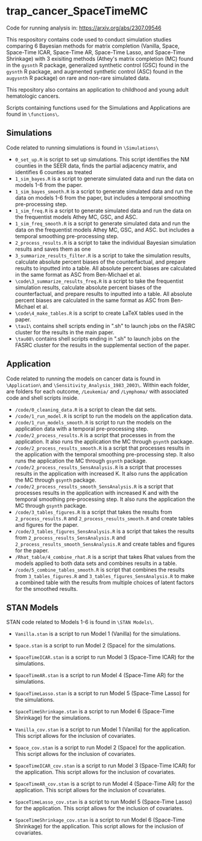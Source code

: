# trap_cancer_SpaceTimeMC

Code for running analysis in: https://arxiv.org/abs/2307.09546


This respository contains code used to conduct simulation studies comparing 6 Bayesian methods for matrix completion (Vanilla, Space, Space-Time ICAR, Space-Time AR, Space-Time Lasso, and Space-Time Shrinkage) with 3 exisiting methods (Athey's matrix completion (MC) found in the $\texttt{gysnth}$ R package, generalized synthetic control (GSC) found in the $\texttt{gysnth}$ R package, and augmented synthetic control (ASC) found in the $\texttt{augysnth}$ R package) on rare and non-rare simulated data. 

This repository also contains an application to childhood and young adult hematologic cancers.

Scripts containing functions used for the Simulations and Applications are found in `\functions\`.

## Simulations
Code related to running simulations is found in `\Simulations\`
* `0_set_up.R` is script to set up simulations. This script identifies the NM counties in the SEER data, finds the partial adjacency matrix, and identifies 6 counties as treated
* `1_sim_bayes.R` is a script to generate simulated data and run the data on models 1-6 from the paper.
* `1_sim_bayes_smooth.R` is a script to generate simulated data and run the data on models 1-6 from the paper, but includes a temporal smoothing pre-processing step.
* `1_sim_freq.R` is a script to generate simulated data and run the data on the frequentist models Athey MC, GSC, and ASC.
* `1_sim_freq_smooth.R` is a script to generate simulated data and run the data on the frequentist models Athey MC, GSC, and ASC. but includes a temporal smoothing pre-processing step.
* `2_process_results.R` is a script to take the individual Bayesian simulation results and saves them as one
* `3_summarize_results_filter.R` is a script to take the simulation results, calculate absolute percent biases of the counterfactual, and prepare results to inputted into a table. All absolute percent biases are calculated in the same format as ASC from Ben-Michael et al.
* `\code\3_summarize_results_freq.R` is a script to take the frequentist simulation results, calculate absolute percent biases of the counterfactual, and prepare results to inputted into a table. All absolute percent biases are calculated in the same format as ASC from Ben-Michael et al.
* `\code\4_make_tables.R` is a script to create LaTeX tables used in the paper.
* `\tau1\` contains shell scripts ending in ".sh" to launch jobs on the FASRC cluster for the results in the main paper.
* `\tau08\` contains shell scripts ending in ".sh" to launch jobs on the FASRC cluster for the results in the supplemental section of the paper.

## Application
Code related to running the models on cancer data is found in `\Application\` and `\Sensitivity_Analysis_1983_2003\`. Within each folder, are folders for each outcome, `/Leukemia/` and `/Lymphoma/` with associated code and shell scripts inside. 
* `/code/0_cleaning_data.R` is a script to clean the dat sets.
* `/code/1_run_model.R` is script to run the models on the application data.
* `/code/1_run_models_smooth.R` is script to run the models on the application data with a temporal pre-processing step.
* `/code/2_process_results.R` is a script that processes in from the application. It also runs the application the MC through $\texttt{gsynth}$ package.
* `/code/2_process_results_smooth.R` is a script that processes results in the application with the temporal smoothing pre-processing step. It also runs the application the MC through $\texttt{gsynth}$ package.
* `/code/2_process_results_SensAnalysis.R` is a script that processes results in the application with increased K. It also runs the application the MC through $\texttt{gsynth}$ package.
* `/code/2_process_results_smooth_SensAnalysis.R` is a script that processes results in the application with increased K and with the temporal smoothing pre-processing step. It also runs the application the MC through $\texttt{gsynth}$ package.
* `/code/3_tables_figures.R` is a script that takes the results from `2_process_results.R` and `2_process_results_smooth.R` and create tables and figures for the paper.
* `/code/3_tables_figures_SensAnalysis.R` is a script that takes the results from `2_process_results_SensAnalysis.R` and `2_process_results_smooth_SensAnalysis.R` and create tables and figures for the paper.
* `/Rhat_table/4_combine_rhat.R` is a script that takes Rhat values from the models applied to both data sets and combines results in a table.
* `/code/5_combine_tables_smooth.R` is script that combines the results from `3_tables_figures.R` and `3_tables_figures_SensAnalysis.R` to make a combined table with the results from multiple choices of latent factors for the smoothed results.

## STAN Models
STAN code related to Models 1-6 is found in `\STAN Models\`.
* `Vanilla.stan` is a script to run Model 1 (Vanilla) for the simulations.
* `Space.stan` is a script to run Model 2 (Space) for the simulations.
* `SpaceTimeICAR.stan` is a script to run Model 3 (Space-Time ICAR) for the simulations.
* `SpaceTimeAR.stan` is a script to run Model 4 (Space-Time AR) for the simulations.
* `SpaceTimeLasso.stan` is a script to run Model 5 (Space-Time Lasso) for the simulations.
* `SpaceTimeShrinkage.stan` is a script to run Model 6 (Space-Time Shrinkage) for the simulations.


* `Vanilla_cov.stan` is a script to run Model 1 (Vanilla) for the application. This script allows for the inclusion of covariates.
* `Space_cov.stan` is a script to run Model 2 (Space) for the application. This script allows for the inclusion of covariates.
* `SpaceTimeICAR_cov.stan` is a script to run Model 3 (Space-Time ICAR) for the application. This script allows for the inclusion of covariates.
* `SpaceTimeAR_cov.stan` is a script to run Model 4 (Space-Time AR) for the application. This script allows for the inclusion of covariates.
* `SpaceTimeLasso_cov.stan` is a script to run Model 5 (Space-Time Lasso) for the application. This script allows for the inclusion of covariates.
* `SpaceTimeShrinkage_cov.stan` is a script to run Model 6 (Space-Time Shrinkage) for the application. This script allows for the inclusion of covariates.


  

